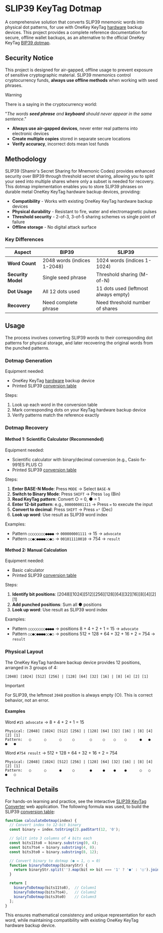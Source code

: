 # SLIP39 KeyTag Dotmap

A comprehensive solution that converts SLIP39 mnemonic words into physical dot patterns, for use with OneKey KeyTag [hardware](https://onekey.so/products/onekey-keytag/) backup devices. This project provides a complete reference documentation for secure, offline wallet backups, as an alternative to the official OneKey KeyTag [BIP39 dotmap](https://github.com/OneKeyHQ/bip39-dotmap).

## Security Notice

This project is designed for air-gapped, offline usage to prevent exposure of sensitive cryptographic material. SLIP39 mnemonics control cryptocurrency funds, **always use offline methods** when working with seed phrases.

> [!WARNING]
> There is a saying in the cryptocurrency world:
> 
> "_The words **seed phrase** and **keyboard** should never appear in the same sentence_."
>
> - **Always use air-gapped devices**, never enter real patterns into electronic devices
> - **Create multiple copies** stored in separate secure locations
> - **Verify accuracy**, incorrect dots mean lost funds

## Methodology

SLIP39 (Shamir's Secret Sharing for Mnemonic Codes) provides enhanced security over BIP39 through threshold secret sharing, allowing you to split your seed into multiple shares where only a subset is needed for recovery. This dotmap implementation enables you to store SLIP39 phrases on durable metal OneKey KeyTag hardware backup devices, providing:

- **Compatibility** - Works with existing OneKey KeyTag hardware backup devices
- **Physical durability** - Resistant to fire, water and electromagnetic pulses
- **Threshold security** - 2-of-3, 3-of-5 sharing schemes vs single point of failure
- **Offline storage** - No digital attack surface

### Key Differences

| Aspect | BIP39 | SLIP39 |
|--------|-------|--------|
| **Word Count** | 2048 words (indices 1-2048) | 1024 words (indices 1-1024) |
| **Security Model** | Single seed phrase | Threshold sharing (M-of-N) |
| **Dot Usage** | All 12 dots used | 11 dots used (leftmost always empty) |
| **Recovery** | Need complete phrase | Need threshold number of shares |

## Usage

The process involves converting SLIP39 words to their corresponding dot patterns for physical storage, and later recovering the original words from the punched patterns.

### Dotmap Generation

Equipment needed:

- OneKey KeyTag [hardware](https://onekey.so/products/onekey-keytag/) backup device
- Printed SLIP39 [conversion table](docs/dotmap.md)

Steps:

1. Look up each word in the conversion table
2. Mark corresponding dots on your KeyTag hardware backup device
3. Verify patterns match the reference exactly

### Dotmap Recovery

#### Method 1: Scientific Calculator (Recommended)

Equipment needed:

- Scientific calculator with binary/decimal conversion (e.g., Casio fx-991ES PLUS C)
- Printed SLIP39 [conversion table](docs/dotmap.md)

Steps:

1. **Enter BASE-N Mode**: Press `MODE` → Select `BASE-N`
2. **Switch to Binary Mode**: Press `SHIFT` → Press `log` (Bin)
3. **Read KeyTag pattern**: Convert ○ = 0, ● = 1
4. **Enter 12-bit pattern**: e.g., `000000001111` → Press `=` to execute the input
5. **Convert to decimal**: Press `SHIFT` → Press `x²` (Dec)
6. **Look up word**: Use result as SLIP39 word index

Examples:

- Pattern `○○○○○○○○●●●●` → `000000001111` → 15 → `advocate`
- Pattern `○○●○●●●●○○●○` → `001011110010` → 754 → `result`

#### Method 2: Manual Calculation

Equipment needed:

- Basic calculator
- Printed SLIP39 [conversion table](docs/dotmap.md)

Steps:

1. **Identify bit positions**: [2048][1024][512][256][128][64][32][16][8][4][2][1]
2. **Add punched positions**: Sum all ● positions
3. **Look up word**: Use result as SLIP39 word index

Examples:

- Pattern `○○○○○○○○●●●●` → positions 8 + 4 + 2 + 1 = 15 → `advocate`
- Pattern `○○●○●●●●○○●○` → positions 512 + 128 + 64 + 32 + 16 + 2 = 754 → `result`

### Physical Layout

The OneKey KeyTag hardware backup device provides 12 positions, arranged in 3 groups of 4:

```
[2048] [1024] [512] [256] | [128] [64] [32] [16] | [8] [4] [2] [1]
```

> [!IMPORTANT]
> For SLIP39, the leftmost `2048` position is always empty (○). This is correct behavior, not an error.

#### Examples

Word `#15 advocate` → 8 + 4 + 2 + 1 = 15

```
Physical: [2048] [1024] [512] [256] | [128] [64] [32] [16] | [8] [4] [2] [1]
Pattern:   ○      ○      ○     ○       ○     ○    ○    ○      ●   ●   ●   ●
```

Word `#754 result` → 512 + 128 + 64 + 32 + 16 + 2 = 754

```
Physical: [2048] [1024] [512] [256] | [128] [64] [32] [16] | [8] [4] [2] [1]
Pattern:   ○      ○      ●     ○       ●     ●    ●    ●      ○   ○   ●   ○
```

## Technical Details

For hands-on learning and practice, see the interactive [SLIP39 KeyTag Converter](converter) web application. The following formula was used, to build the SLIP39 [conversion table](docs/dotmap.md):

```javascript
function calculateDotmap(index) {
  // Convert index to 12-bit binary
  const binary = index.toString(2).padStart(12, '0');

  // Split into 3 columns of 4 bits each
  const bits11to8 = binary.substring(0, 4);
  const bits7to4 = binary.substring(4, 8);
  const bits3to0 = binary.substring(8, 12);

  // Convert binary to dotmap (● = 1, ○ = 0)
  function binaryToDotmap(binaryStr) {
    return binaryStr.split('').map(bit => bit === '1' ? '●' : '○').join('');
  }

  return [
    binaryToDotmap(bits11to8),  // Column1
    binaryToDotmap(bits7to4),   // Column2  
    binaryToDotmap(bits3to0)    // Column3
  ];
}
```

This ensures mathematical consistency and unique representation for each word, while maintaining compatibility with existing OneKey KeyTag hardware backup device.
